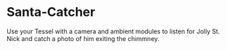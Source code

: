 Santa-Catcher
=============

Use your Tessel with a camera and ambient modules to listen for Jolly St. Nick and catch a photo of him exiting the chimmney.

